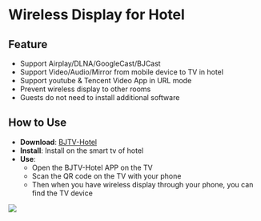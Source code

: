 # Wireless Display for Hotel 

## Feature

* Support Airplay/DLNA/GoogleCast/BJCast
* Support Video/Audio/Mirror from mobile device to TV in hotel
* Support youtube & Tencent Video App in URL mode
* Prevent wireless display  to other rooms
* Guests do not need to install additional software

## How to Use

* **Download**: [BJTV-Hotel](https://github.com/WirelessPresentation/WirelessDisplay/releases/download/TV-Hotel/BJTV-Hotel-1.0.31.2-release.apk)
* **Install**:  Install on the smart tv of hotel
* **Use**: 
  * Open the BJTV-Hotel APP on the TV
  * Scan the QR code on the TV with your phone
  * Then when you have wireless display through your phone, you can find the TV device



![](https://github.com/WirelessPresentation/WirelessDisplay/blob/main/zimg/BJTV-Hotel.png)
